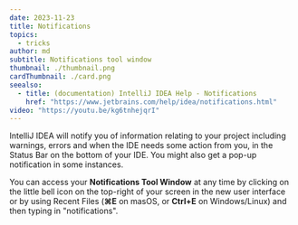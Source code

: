 ```yaml
---
date: 2023-11-23
title: Notifications
topics:
  - tricks
author: md
subtitle: Notifications tool window
thumbnail: ./thumbnail.png
cardThumbnail: ./card.png
seealso:
  - title: (documentation) IntelliJ IDEA Help - Notifications
    href: "https://www.jetbrains.com/help/idea/notifications.html"
video: "https://youtu.be/kg6tnhejqrI"
---
```


IntelliJ IDEA will notify you of information relating to your project including warnings, errors and when the IDE needs some action from you, in the Status Bar on the bottom of your IDE. You might also get a pop-up notification in some instances.

You can access your **Notifications Tool Window** at any time by clicking on the little bell icon on the top-right of your screen in the new user interface or by using Recent Files (**⌘E** on masOS, or **Ctrl+E** on Windows/Linux) and then typing in "notifications".
